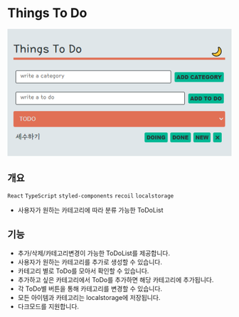 # Things To Do

![](./public/og_img.PNG)

## 개요

`React` `TypeScript` `styled-components` `recoil` `localstorage`

- 사용자가 원하는 카테고리에 따라 분류 가능한 ToDoList

## 기능

- 추가/삭제/카테고리변경이 가능한 ToDoList를 제공합니다.
- 사용자가 원하는 카테고리를 추가로 생성할 수 있습니다.
- 카테고리 별로 ToDo를 모아서 확인할 수 있습니다.
- 추가하고 싶은 카테고리에서 ToDo를 추가하면 해당 카테고리에 추가됩니다.
- 각 ToDo별 버튼을 통해 카테고리를 변경할 수 있습니다.
- 모든 아이템과 카테고리는 localstorage에 저장됩니다.
- 다크모드를 지원합니다.
